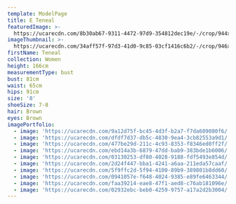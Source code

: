 ```yaml
---
template: ModelPage
title: E Teneal
featuredImage: >-
  https://ucarecdn.com/8b30ab67-9311-4472-97d9-354812dec19e/-/crop/944x587/0,381/-/preview/
imageThumbnail: >-
  https://ucarecdn.com/34aff57f-97d3-41d0-9c85-03cf1416c6b2/-/crop/946x1362/183,223/-/preview/
firstName: Teneal
collection: Women
height: 166cm
measurementType: bust
bust: 81cm
waist: 65cm
hips: 91cm
size: '8'
shoeSize: 7-8
hair: Brown
eyes: Brown
imagePortfolio:
  - image: 'https://ucarecdn.com/9a12d75f-bc45-4d3f-b2a7-f7da609080f6/'
  - image: 'https://ucarecdn.com/dfdf7d37-db5c-4830-9ea4-3cb82553a9d1/'
  - image: 'https://ucarecdn.com/477be29d-211c-4c93-8353-f8346ed0ff2f/'
  - image: 'https://ucarecdn.com/ebd14a3b-6879-47dd-bab9-383bde1b6006/'
  - image: 'https://ucarecdn.com/03130253-df80-4028-9188-fdf5493e854d/'
  - image: 'https://ucarecdn.com/2d24f447-bba1-4241-a6aa-211eda57caaf/'
  - image: 'https://ucarecdn.com/5f9ffc2d-5f94-4100-89b9-389801b8dd60/'
  - image: 'https://ucarecdn.com/0941057e-f648-4024-9385-e89fe6463344/'
  - image: 'https://ucarecdn.com/faa39214-eae8-47f1-aed8-c76ab181096e/'
  - image: 'https://ucarecdn.com/02932ebc-beb0-4259-9757-a17a2d2b3004/'
---
```


